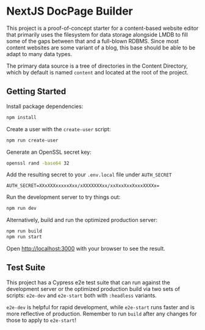 # NextJS DocPage Builder

This project is a proof-of-concept starter for a content-based website editor that primarily uses the filesystem for data storage alongside LMDB to fill some of the gaps between that and a full-blown RDBMS. Since most content websites are some variant of a blog, this base should be able to be adapt to many data types.

The primary data source is a tree of directories in the Content Directory, which by default is named `content` and located at the root of the project.

## Getting Started

Install package dependencies:

```bash
npm install
```

Create a user with the `create-user` script:

```bash
npm run create-user
```

Generate an OpenSSL secret key:

```bash
openssl rand -base64 32
```

Add the resulting secret to your `.env.local` file under `AUTH_SECRET`

```
AUTH_SECRET=XXxXXXxxxxxXxx/xXXXXXXXxx/xxXxxXxxXxxxXXXXx=
```

Run the development server to try things out:

```bash
npm run dev
```

Alternatively, build and run the optimized production server:

```bash
npm run build
npm run start
```

Open [http://localhost:3000](http://localhost:3000) with your browser to see the result.

## Test Suite

This project has a Cypress e2e test suite that can run against the development server or the optimized production build via two sets of scripts: `e2e-dev` and `e2e-start` both with `:headless` variants.

`e2e-dev` is helpful for rapid development, while `e2e-start` runs faster and is more reflective of production. Remember to run `build` after any changes for those to apply to `e2e-start`!
